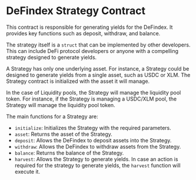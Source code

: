 # DeFindex Strategy Contract

This contract is responsible for generating yields for the DeFindex. It provides key functions such as deposit, withdraw, and balance.

The strategy itself is a `struct` that can be implemented by other developers. This can include DeFi protocol developers or anyone with a compelling strategy designed to generate yields.

A Strategy has only one underlying asset. For instance, a Strategy could be designed to generate yields from a single asset, such as USDC or XLM. The Strategy contract is initialized with the asset it will manage.

In the case of Liquidity pools, the Strategy will manage the liquidity pool token. For instance, if the Strategy is managing a USDC/XLM pool, the Strategy will manage the liquidity pool token.

The main functions for a Strategy are:
- `initialize`: Initializes the Strategy with the required parameters.
- `asset`: Returns the asset of the Strategy.
- `deposit`: Allows the DeFindex to deposit assets into the Strategy.
- `withdraw`: Allows the DeFindex to withdraw assets from the Strategy.
- `balance`: Returns the balance of the Strategy.
- `harvest`: Allows the Strategy to generate yields. In case an action is required for the strategy to generate yields, the `harvest` function will execute it.